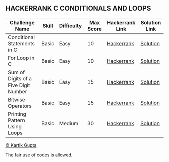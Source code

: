 ## HACKERRANK C CONDITIONALS AND LOOPS


| Challenge Name | Skill | Difficulty | Max Score | Hackerrank Link | Solution Link |
| --- | --- | --- | --- | --- | --- |
| Conditional Statements in C | Basic | Easy | 10 | [Hackerrank](https://www.hackerrank.com/challenges/conditional-statements-in-c) | [Solution](https://github.com/kg-0805/HackerRank-Solutions/blob/main/C%20PRACTICE/Conditionals%20and%20Loops/Conditional%20Statements%20in%20C/Soluction.c) |
| For Loop in C | Basic | Easy | 10 | [Hackerrank](https://www.hackerrank.com/challenges/for-loop-in-c) | [Solution](https://github.com/kg-0805/HackerRank-Solutions/blob/main/C%20PRACTICE/Conditionals%20and%20Loops/For%20Loop%20in%20C/Solution.c) |
| Sum of Digits of a Five Digit Number | Basic | Easy | 15 | [Hackerrank](https://www.hackerrank.com/challenges/sum-of-digits-of-a-five-digit-number) | [Solution](https://github.com/kg-0805/HackerRank-Solutions/blob/main/C%20PRACTICE/Conditionals%20and%20Loops/Sum%20of%20Digits%20of%20a%20Five%20Digit%20Number/Solution.c) |
| Bitwise Operators | Basic | Easy | 15 | [Hackerrank](https://www.hackerrank.com/challenges/bitwise-operators-in-c) | [Solution](https://github.com/kg-0805/HackerRank-Solutions/blob/main/C%20PRACTICE/Conditionals%20and%20Loops/Bitwise%20Operators/Solution.c) |
| Printing Pattern Using Loops | Basic | Medium | 30 | [Hackerrank](https://www.hackerrank.com/challenges/printing-pattern-2) | [Solution](https://github.com/kg-0805/HackerRank-Solutions/blob/main/C%20PRACTICE/Conditionals%20and%20Loops/Printing%20Pattern%20Using%20Loops/Solution.c) |



[© Kartik Gupta](https://kartikgupta.tech/)

The fair use of codes is allowed.
